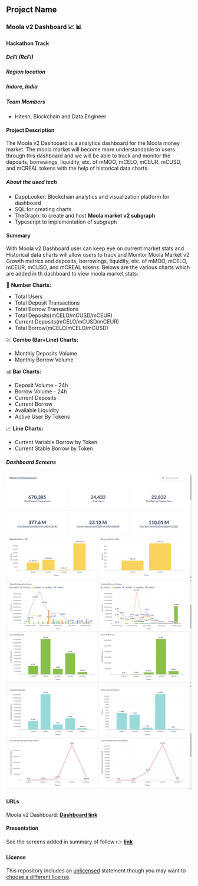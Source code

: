 ## Project Name
### Moola v2 Dashboard :chart_with_upwards_trend: :bar_chart:

#### Hackathon Track
##### DeFi (ReFi)

##### Region location
##### Indore, India

##### Team Members
- Hitesh, Blockchain and Data Engineer

#### Project Description
The Moola v2 Dashboard is a analytics dashboard for the Moola money market. The moola market will become more understandable to users through this dashboard and we will be able to track and monitor the deposits, borrowings, liquidity, etc. of mMOO, mCELO, mCEUR, mCUSD, and mCREAL tokens with the help of historical data charts.
##### About the used tech
- DappLooker: Blockchain analytics and visualization platform for dashboard
- SQL for creating charts
- TheGraph: to create and host **Moola market v2 subgraph**
- Typescript to implementation of subgraph

#### Summary
With Moola v2 Dashboard user can keep eye on current market stats and Historical data charts will allow users to track and Monitor Moola Market v2 Growth metrics and deposits, borrowings, liquidity, etc. of mMOO, mCELO, mCEUR, mCUSD, and mCREAL tokens.
Belows are the various charts which are added in th dashboard to view moola market stats:

:1234: **Number Charts:** 
- Total Users
- Total Deposit Transactions
- Total Borrow Transactions
- Total Deposits(mCELO/mCUSD/mCEUR)
- Current Deposits(mCELO/mCUSD/mCEUR)
- Total Borrow(mCELO/mCELO/mCUSD)

:chart: **Combo (Bar+Line) Charts:**
- Monthly Deposits Volume
- Monthly Borrow Volume

:bar_chart: **Bar Charts:**
- Deposit Volume - 24h
- Borrow Volume - 24h
- Current Deposits
- Current Borrow
- Available Liquidity
- Active User By Tokens

:chart_with_upwards_trend: **Line Charts:**
- Current Variable Borrow by Token
- Current Stable Borrow by Token

##### Dashboard Screens
![moola-v2-dashboard-screen-1.png](moola-market-v2-dashboard/images/moola-v2-dashboard-screen-1.png)
![moola-v2-dashboard-screen-2.png](moola-market-v2-dashboard/images/moola-v2-dashboard-screen-2.png)
![moola-v2-dashboard-screen-3.png](moola-market-v2-dashboard/images/moola-v2-dashboard-screen-3.png)

#### URLs
Moola v2 Dashboard: 
[**Dashboard link**](https://dapplooker.com/dapp/moola-v2-120062?network=celo&type=dashboard&udid=0)

#### Presentation
See the screens added in summary of follow :point_right: [**link**](https://dapplooker.com/dapp/moola-v2-120062?network=celo&type=dashboard&udid=0)

#### License
This repository includes an [unlicensed](http://unlicense.org/) statement though you may want to [choose a different license](https://choosealicense.com/).
